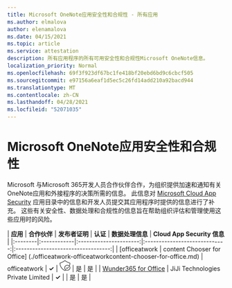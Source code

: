 ```yaml
---
title: Microsoft OneNote应用安全性和合规性 - 所有应用
ms.author: elmalova
author: elenamalova
ms.date: 04/15/2021
ms.topic: article
ms.service: attestation
description: 所有应用程序的所有可用安全性和合规性Microsoft OneNote信息。
localization_priority: Normal
ms.openlocfilehash: 69f3f923df67bc1fe418bf20ebd6bd9c6cbcf505
ms.sourcegitcommit: e97156a6eaf1d5ec5c26fd14add210a92bacd944
ms.translationtype: MT
ms.contentlocale: zh-CN
ms.lasthandoff: 04/28/2021
ms.locfileid: "52071035"
---
```

# <a name="microsoft-onenote-app-security-and-compliance"></a>Microsoft OneNote应用安全性和合规性

Microsoft 与Microsoft 365开发人员合作伙伴合作，为组织提供加速和通知有关OneNote应用和外接程序的决策所需的信息。 此信息对 [Microsoft Cloud App Security](https://www.microsoft.com/en-us/enterprise-mobility-security/cloud-app-security) 应用目录中的信息和开发人员提交其应用程序时提供的信息进行了补充。 这些有关安全性、数据处理和合规性的信息旨在帮助组织评估和管理使用这些应用时的风险。

| **应用** | **合作伙伴** | **发布者证明** | **认证** | **数据处理信息** | **Cloud App Security 信息** |
|:--------|:------------|:----------------------:|:-----------------------------:|:----------------------------------:|
| [officeatwork | content Chooser for Office] (./officeatwork-officeatworkcontent-chooser-for-office.md)  | officeatwork | **✓** | <img alt="Certified application badge" src="../media/certified-badge.png" height="25" width="25" /> | 是 | 是 |
| [Wunder365 for Office](./jiji-technologies-private-limited-wunder365-for-office.md) | JiJi Technologies Private Limited | **✓** |  | 是 | 是 |

